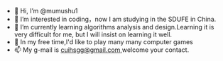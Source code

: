 - 👋 Hi, I’m @mumushu1
- 👀 I’m interested in coding，now I am studying in the SDUFE in China.
- 🌱 I’m currently learning algorithms analysis and design.Learning it is very difficult for me, but I will insist on learning it well.
- 💞️ In my free time,I'd like to play many many computer games
- 📫 My g-mail is cuihsgg@gmail.com,welcome your contact.

<!---
mumushu1/mumushu1 is a ✨ special ✨ repository because its `README.md` (this file) appears on your GitHub profile.
You can click the Preview link to take a look at your changes.
--->
